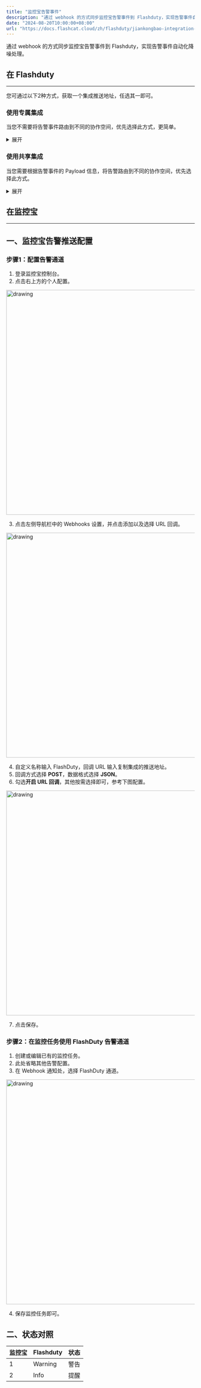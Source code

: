 ```yaml
---
title: "监控宝告警事件"
description: "通过 webhook 的方式同步监控宝告警事件到 Flashduty，实现告警事件自动化降噪处理"
date: "2024-08-20T10:00:00+08:00"
url: "https://docs.flashcat.cloud/zh/flashduty/jiankongbao-integration-guide"
---
```


通过 webhook 的方式同步监控宝告警事件到 Flashduty，实现告警事件自动化降噪处理。

<div class="hide">

## 在 Flashduty
---
您可通过以下2种方式，获取一个集成推送地址，任选其一即可。

### 使用专属集成

当您不需要将告警事件路由到不同的协作空间，优先选择此方式，更简单。

<details>
  <summary>展开</summary>
  
  1. 进入 Flashduty 控制台，选择 **协作空间**，进入某个空间的详情页面
  2. 选择 **集成数据** tab，点击 **添加一个集成**，进入添加集成页面
  3. 选择 **监控宝** 集成，点击 **保存**，生成卡片。
  4. 点击生成的卡片，可以查看到 **推送地址**，复制备用，完成。
  
    
</details>

### 使用共享集成

当您需要根据告警事件的 Payload 信息，将告警路由到不同的协作空间，优先选择此方式。

<details>
  <summary>展开</summary>
  
  1. 进入 Flashduty 控制台，选择 **集成中心=>告警事件**，进入集成选择页面。
  2. 选择 **监控宝** 集成：
        - **集成名称**：为当前集成定义一个名称。
  3. 配置默认路由，并选择对应的协作空间（集成创建后可以前往 `路由` 进行更多路由规则的配置）。
  4. 点击 **保存** 后，复制当前页面的新生成的 **推送地址** 备用。
  5. 完成。
    
</details>

</div>

## 在监控宝
---

<div class="md-block">

## 一、监控宝告警推送配置

### 步骤1：配置告警通道
1. 登录监控宝控制台。
2. 点击右上方的个人配置。

<img alt="drawing" width="600" src="https://fcpub-1301667576.cos.ap-nanjing.myqcloud.com/flashduty/doc/jkb-1.png" />

3. 点击左侧导航栏中的 Webhooks 设置，并点击添加以及选择 URL 回调。

<img alt="drawing" width="600" src="https://fcpub-1301667576.cos.ap-nanjing.myqcloud.com/flashduty/doc/jkb-2.png" />

4. 自定义名称输入 FlashDuty，回调 URL 输入复制集成的推送地址。
5. 回调方式选择 **POST**，数据格式选择 **JSON**。
6. 勾选**开启 URL 回调**，其他按需选择即可，参考下图配置。

<img alt="drawing" width="600" src="https://fcpub-1301667576.cos.ap-nanjing.myqcloud.com/flashduty/doc/jkb-3.png" />

7. 点击保存。


### 步骤2：在监控任务使用 FlashDuty 告警通道
1. 创建或编辑已有的监控任务。
2. 此处省略其他告警配置。
3. 在 Webhook 通知处，选择 FlashDuty 通道。

<img alt="drawing" width="600" src="https://fcpub-1301667576.cos.ap-nanjing.myqcloud.com/flashduty/doc/jkb-4.png" />

4. 保存监控任务即可。
</div>


## 二、状态对照

<div class="md-block">
  
|监控宝| Flashduty|状态|
|---|---|---|
|1|Warning|警告|
|2|Info|提醒|

</div>
